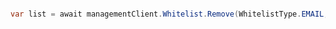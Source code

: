 ```python

```

```csharp
var list = await managementClient.Whitelist.Remove(WhitelistType.EMAIL, new string[] { "test@test.com" });
```
